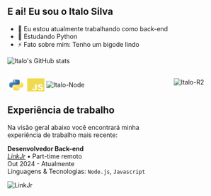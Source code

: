 ## E ai! Eu sou o Italo Silva

- 🔭 Eu estou atualmente trabalhando como back-end
- 🌱 Estudando Python 
- ⚡ Fato sobre mim: Tenho um bigode lindo

![Italo's GitHub stats](https://github-readme-stats.vercel.app/api?username=ItaloSSilva&show_icons=true&theme=radical)

<div style="display: inline_block"><br>
  <img align="center" alt="Italo-Python" height="30" width="40" src="https://raw.githubusercontent.com/devicons/devicon/master/icons/python/python-original.svg">
  <img align="center" alt="Italo-JS" height="30" width="40" src="https://raw.githubusercontent.com/devicons/devicon/master/icons/javascript/javascript-plain.svg">
  <img align="center" alt="Italo-Node" height="30" width="40" src="https://cdn.jsdelivr.net/gh/devicons/devicon@latest/icons/nodejs/nodejs-plain.svg" />
  <img align="right" alt="Italo-R2" height="128" width="128" src="https://i.pinimg.com/originals/5b/09/89/5b098992db195ee1dd3cf80e6b782262.gif">
  
</div>

## Experiência de trabalho
Na visão geral abaixo você encontrará minha experiência de trabalho mais recente:

**Desenvolvedor Back-end** \
[*LinkJr*](https://linkjr.com.br/) • Part-time remoto \
Out 2024 -  Atualmente \
Linguagens & Tecnologias: `Node.js`, `Javascript`

[<img align="left" height="92px" width="92px" alt="LinkJr" src="https://media.licdn.com/dms/image/v2/D4E0BAQHaPS3HOuR42A/company-logo_200_200/company-logo_200_200/0/1726182004162/linkjr_logo?e=1738195200&v=beta&t=bjY1eMBzRQCjDysvIVEtTg5SRnY0VcY7j-vGF453MWU"/>](https://www.spacex.com/)
